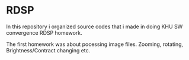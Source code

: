 # RDSP
In this repository i organized source codes that i made in doing KHU SW convergence RDSP homework.

The first homework was about pocessing image files. Zooming, rotating, Brightness/Contract changing etc.
